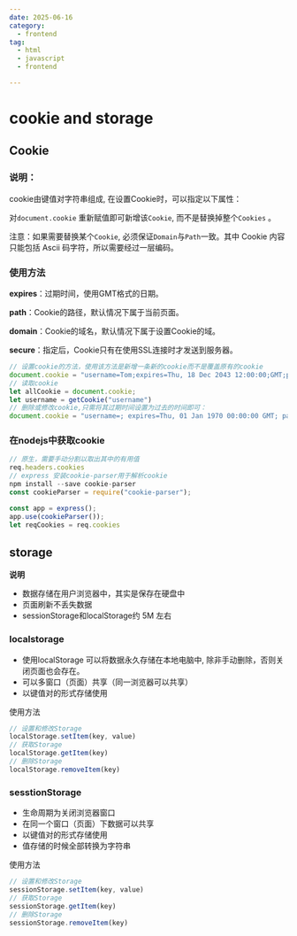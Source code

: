 ```yaml
---
date: 2025-06-16
category:
  - frontend
tag:
  - html
  - javascript
  - frontend

---
```




# cookie and storage



## Cookie

### **说明**：

cookie由键值对字符串组成, 在设置Cookie时，可以指定以下属性：

对`document.cookie` 重新赋值即可新增该`Cookie`, 而不是替换掉整个`Cookies` 。

注意：如果需要替换某个`Cookie`, 必须保证`Domain`与`Path`一致。其中 Cookie 内容只能包括 Ascii 码字符，所以需要经过一层编码。

### **使用方法**

**expires**：过期时间，使用GMT格式的日期。

**path**：Cookie的路径，默认情况下属于当前页面。

**domain**：Cookie的域名，默认情况下属于设置Cookie的域。

**secure**：指定后，Cookie只有在使用SSL连接时才发送到服务器。

```js
// 设置cookie的方法，使用该方法是新增一条新的cookie而不是覆盖原有的cookie
document.cookie = "username=Tom;expires=Thu, 18 Dec 2043 12:00:00;GMT;path='www.baidu.com';"
// 读取cookie
let allCookie = document.cookie;
let username = getCookie("username")
// 删除或修改cookie,只需将其过期时间设置为过去的时间即可：
document.cookie = "username=; expires=Thu, 01 Jan 1970 00:00:00 GMT; path=/";
```

### 在nodejs中获取cookie

```js
// 原生，需要手动分割以取出其中的有用值
req.headers.cookies
// express 安装cookie-parser用于解析cookie
npm install --save cookie-parser
const cookieParser = require("cookie-parser");

const app = express();
app.use(cookieParser());
let reqCookies = req.cookies
```







## storage

**说明**

- 数据存储在用户浏览器中，其实是保存在硬盘中
- 页面刷新不丢失数据
- sessionStorage和localStorage约 5M 左右

### localstorage

- 使用localStorage 可以将数据永久存储在本地电脑中, 除非手动删除，否则关闭页面也会存在。
- 可以多窗口（页面）共享（同一浏览器可以共享）
- 以键值对的形式存储使用 

使用方法

```js
// 设置和修改Storage  
localStorage.setItem(key, value)
// 获取Storage
localStorage.getItem(key)
// 删除Storage
localStorage.removeItem(key)
```

### sesstionStorage

- 生命周期为关闭浏览器窗口
- 在同一个窗口（页面）下数据可以共享
- 以键值对的形式存储使用
- 值存储的时候全部转换为字符串

使用方法

```js
// 设置和修改Storage  
sessionStorage.setItem(key, value)
// 获取Storage
sessionStorage.getItem(key)
// 删除Storage
sessionStorage.removeItem(key)
```

